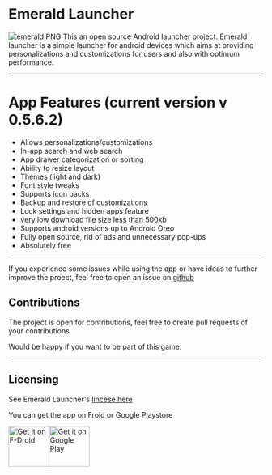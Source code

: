 
# Emerald Launcher

![emerald.PNG](https://steemitimages.com/DQmWWdY5sZzvPPBgPa79Lqg3zfNsm5Ed6DoHM9reBYSx4yH/emerald.PNG)
This an open source Android launcher project. Emerald launcher is a simple launcher for android devices which aims at providing personalizations and customizations for users and also with optimum performance. 
<hr>

# App Features (current version v 0.5.6.2)


+ Allows personalizations/customizations
+ In-app search and web search
+ App drawer categorization or sorting
+ Ability to resize layout
+ Themes (light and dark)
+ Font style tweaks
+ Supports icon packs
+ Backup and restore of customizations
+ Lock settings and hidden apps feature
+ very low download file size less than 500kb 
+ Supports android versions up to Android Oreo 
+ Fully open source, rid of ads and unnecessary pop-ups
+ Absolutely free 
<hr>

If you experience some issues while using the app or have ideas to further improve the proect, feel free to open an issue on [github](https://github.com/HenriDellal/emerald)

## Contributions
The project is open for contributions, feel free to create pull requests of your contributions.

Would be happy if you want to be part of this game.
<hr>

## Licensing
See Emerald Launcher's [lincese here](https://github.com/HenriDellal/emerald/blob/master/LICENSE)

You can get the app on Froid or Google Playstore
<div style="display:flex;" >
<a href="https://f-droid.org/app/ru.henridellal.emerald">
    <img src="https://f-droid.org/badge/get-it-on.png" alt="Get it on F-Droid" height="80">
  
</a>
<a href="https://play.google.com/store/apps/details?id=ru.henridellal.emerald&hl=en">
    <img alt="Get it on Google Play" height="80" src="https://play.google.com/intl/en_us/badges/images/generic/en_badge_web_generic.png" />
</a>
</div></br>

